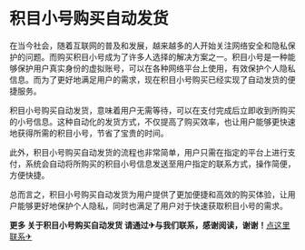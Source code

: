 # 积目小号购买自动发货

在当今社会，随着互联网的普及和发展，越来越多的人开始关注网络安全和隐私保护的问题。而购买积目小号成为了许多人选择的解决方案之一。积目小号是一种能够保护用户真实身份的虚拟账号，可以在各种网络平台上使用，有效保护个人隐私信息。而为了更好地满足用户的需求，现在积目小号购买已经实现了自动发货的便捷服务。

积目小号购买自动发货，意味着用户无需等待，可以在支付完成后立即收到所购买的小号信息。这种自动化的发货方式，不仅提高了购买效率，也让用户能够更快速地获得所需的积目小号，节省了宝贵的时间。

此外，积目小号购买自动发货的流程也非常简单，用户只需在指定的平台上进行支付，系统会自动将所购买的积目小号信息发送至用户指定的联系方式，操作简便，方便快捷。

总而言之，积目小号购买自动发货为用户提供了更加便捷和高效的购买体验，让用户能够更好地保护个人隐私，同时也满足了用户对于快速获取积目小号的需求。

**更多 关于积目小号购买自动发货 请通过✈与我们联系，感谢阅读，谢谢！**[点这里联系✈](https://gg.k02.cc)